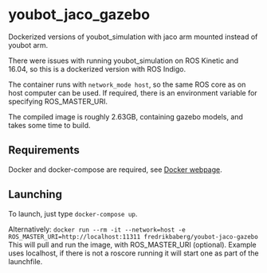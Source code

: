 # youbot_jaco_gazebo
Dockerized versions of youbot_simulation with jaco arm mounted instead of youbot arm.

There were issues with running youbot_simulation on ROS Kinetic and 16.04, so this is a dockerized version with ROS Indigo.

The container runs with `network_mode host`, so the same ROS core as on host computer can be used. If required, there is an environment variable for specifying ROS_MASTER_URI.

The compiled image is roughly 2.63GB, containing gazebo models, and takes some time to build.

## Requirements

Docker and docker-compose are required, see [Docker webpage](https://www.docker.com/).

## Launching

To launch, just type `docker-compose up`.

Alternatively: `docker run --rm -it --network=host -e ROS_MASTER_URI=http://localhost:11311 fredrikbaberg/youbot-jaco-gazebo`
This will pull and run the image, with ROS_MASTER_URI (optional). Example uses localhost, if there is not a roscore running it will start one as part of the launchfile.
